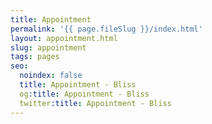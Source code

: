 ```yaml
---
title: Appointment
permalink: '{{ page.fileSlug }}/index.html'
layout: appointment.html
slug: appointment
tags: pages
seo:
  noindex: false
  title: Appointment - Bliss
  og:title: Appointment - Bliss
  twitter:title: Appointment - Bliss
---
```




